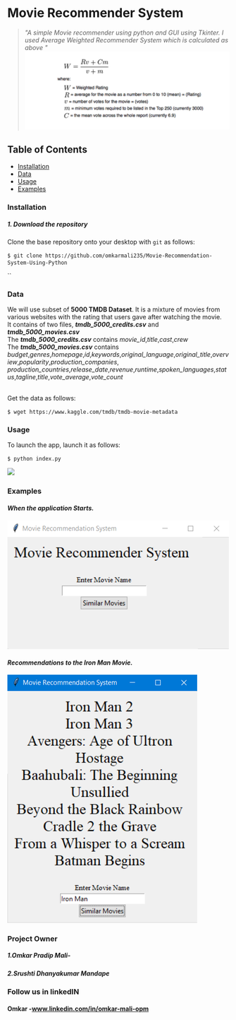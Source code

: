 # Movie Recommender System
> *"A simple Movie recommender using python and GUI using Tkinter. I used Average Weighted Recommender System which is calculated as above "*
![](/formula.png)
## Table of Contents
* [Installation](#installation)
* [Data](#data)
* [Usage](#usage)
* [Examples](#examples)

### Installation
##### 1. Download the repository

Clone the base repository onto your desktop with `git` as follows:
```console
$ git clone https://github.com/omkarmali235/Movie-Recommendation-System-Using-Python
```

``

### Data 

We will use subset of **5000 TMDB Dataset**. It is a mixture of movies from various websites with the rating that users gave after watching the movie.<br>
It contains of two files, ***tmdb_5000_credits.csv*** and ***tmdb_5000_movies.csv***<br> 
The ***tmdb_5000_credits.csv*** contains *movie_id*,*title*,*cast*,*crew*<br>
The ***tmdb_5000_movies.csv*** contains *budget*,*genres*,*homepage*,*id*,*keywords*,*original_language*,*original_title*,*overview*,*popularity*,*production_companies*, *production_countries*,*release_date*,*revenue*,*runtime*,*spoken_languages*,*status*,*tagline*,*title*,*vote_average*,*vote_count*<br>
<br> 

Get the data as follows: 

```console
$ wget https://www.kaggle.com/tmdb/tmdb-movie-metadata

```

### Usage

To launch the app, launch it as follows:

```console
$ python index.py
```
![](/Screenshots/GUI.png)

### Examples
#### *When the application Starts.*
![](/FirstWindow.png)


#### *Recommendations to the Iron Man Movie.*
![](/Reccomendation.png)

### Project Owner
##### 1.Omkar Pradip Mali-
##### 2.Srushti Dhanyakumar Mandape 

### Follow us in linkedIN
#### Omkar -www.linkedin.com/in/omkar-mali-opm
